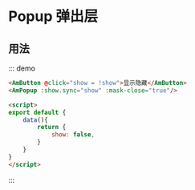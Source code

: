 # Popup 弹出层

## 用法
::: demo
``` html
<AmButton @click="show = !show">显示隐藏</AmButton>
<AmPopup :show.sync="show" :mask-close="true"/>

<script>
export default {
    data(){
        return {
            show: false,
        }
    }
}
</script>
```
:::